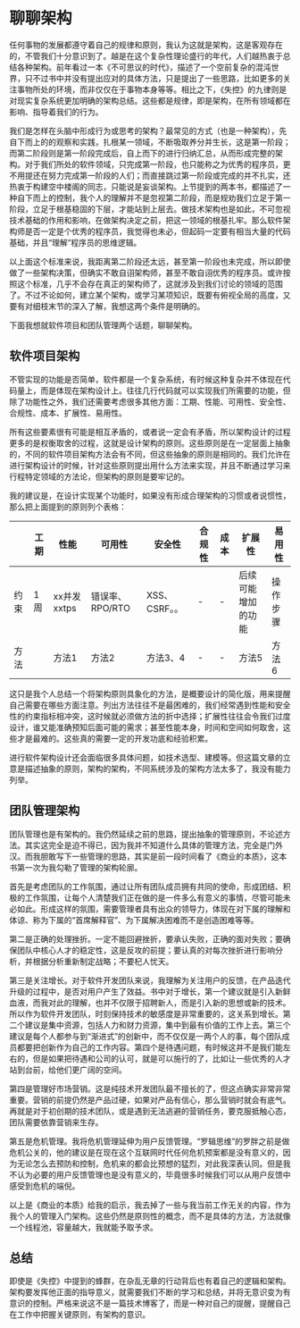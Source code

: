 # 聊聊架构

任何事物的发展都遵守着自己的规律和原则，我认为这就是架构，这是客观存在的，不管我们十分意识到了。越是在这个复杂性理论盛行的年代，人们越热衷于总结各种架构。前年看过一本《不可思议的时代》，描述了一个空前复杂的混沌世界，只不过书中并没有提出应对的具体方法，只是提出了一些思路，比如更多的关注事物所处的环境，而非仅仅在于事物本身等等。相比之下，《失控》的九律则是对现实复杂系统更加明确的架构总结。这些都是规律，即是架构，在所有领域都在影响、指导着我们的行为。

我们是怎样在头脑中形成行为或思考的架构？最常见的方式（也是一种架构），先自下而上的的观察和实践，扎根某一领域，不断吸取养分并生长，这是第一阶段；而第二阶段则是第一阶段完成后，自上而下的进行归纳汇总，从而形成完整的架构。对于我们所处的软件领域，只完成第一阶段，也只能称之为优秀的程序员，更不用提还在努力完成第一阶段的人们；而直接跳过第一阶段或完成的并不扎实，还热衷于构建空中楼阁的同志，只能说是妄谈架构。上节提到的两本书，都描述了一种自下而上的控制，我个人的理解并不是忽视第二阶段，而是规劝我们立足于第一阶段，立足于根基稳固的下层，才能站到上层去。做技术架构也是如此，不可忽视技术基础的作用和影响，在做架构决定之前，把这一领域的根基扎牢。那么软件架构师是否一定是个优秀的程序员，我觉得也未必，但起码一定要有相当大量的代码基础，并且“理解”程序员的思维逻辑。

以上面这个标准来说，我距离第二阶段还太远，甚至第一阶段也未完成，所以即使做了一些架构决策，但确实不敢自诩架构师，甚至不敢自诩优秀的程序员。或许按照这个标准，几乎不会存在真正的架构师了，这就涉及到我们讨论的领域的范围了。不过不论如何，建立某个架构，或学习某项知识，既要有俯视全局的高度，又要有对细枝末节的深入了解，我想这两个条件是明确的。

下面我想就软件项目和团队管理两个话题，聊聊架构。

## 软件项目架构

不管实现的功能是否简单，软件都是一个复杂系统，有时候这种复杂并不体现在代码量上，而是体现在架构设计上。往往几行代码就可以实现我们所需要的功能，但除了功能性之外，我们还需要考虑很多其他方面：工期、性能、可用性、安全性、合规性、成本、扩展性、易用性。

所有这些要素很有可能是相互矛盾的，或者说一定会有矛盾，所以架构设计的过程更多的是权衡取舍的过程，这就是设计架构的原则。这些原则是在一定层面上抽象的，不同的软件项目架构方法会有不同，但这些抽象的原则是相同的。我们允许在进行架构设计的时候，针对这些原则提出用什么方法来实现，并且不断通过学习来行程特定领域的方法论，但架构的原则是要牢记的。

我的建议是，在设计实现某个功能时，如果没有形成合理架构的习惯或者说惯性，那么把上面提到的原则列个表格：

|   | 工期 | 性能 | 可用性 | 安全性 | 合规性 | 成本 | 扩展性 | 易用性 |
| --- | --- | --- | --- | --- | --- | --- | --- | --- |
| 约束 | 1周 | xx并发xxtps | 错误率、RPO/RTO | XSS、CSRF。。 | - | - | 后续可能增加的功能 | 操作步骤 |
| 方法 |  | 方法1 | 方法2 | 方法3、4 | - | - | 方法5 | 方法6 |

这只是我个人总结一个将架构原则具象化的方法，是概要设计的简化版，用来提醒自己需要在哪些方面注意。列出方法往往不是最困难的，我们经常遇到性能和安全性的约束指标相冲突，这时候就必须做方法的折中选择；扩展性往往会令我们过度设计，谁又能准确预知后面可能的需求；甚至性能本身，时间和空间如何取舍，这些才是最难的。这些真的需要一定的开发功底和经验积累。

进行软件架构设计还会面临很多具体问题，如技术选型、建模等。但这篇文章的立意是描述抽象的原则，架构的架构，不同系统涉及的架构方法太多了，我没有能力列举。

## 团队管理架构

团队管理也是有架构的。我仍然延续之前的思路，提出抽象的管理原则，不论述方法。其实这完全是迫不得已，因为我并不知道什么具体的管理方法，完全是门外汉。而我胆敢写下一些管理的思路，其实是前一段时间看了《商业的本质》，这本书第一次为我勾勒了管理的架构轮廓。

首先是考虑团队的工作氛围，通过让所有团队成员拥有共同的使命，形成团结、积极的工作氛围，让每个人清楚我们正在做的是一件多么有意义的事情，尽管可能未必如此。形成这样的氛围，需要管理者具有出众的领导力，体现在对下属的理解和体谅、称为下属的“首席解释官”、为下属解决困难而不是创造困难等等。

第二是正确的处理挫折。一定不能回避挫折，要承认失败，正确的面对失败；要确保团队中核心人才的稳定性，这是反攻的前提；要认真的对每次挫折进行影响分析，并根据分析重新制定战略；不要杞人忧天。

第三是关注增长。对于软件开发团队来说，我理解为关注用户的反馈，在产品迭代升级的过程中，是否对用户产生了效益。书中对于增长，第一个建议就是引入新鲜血液，而我对此的理解，也并不仅限于招聘新人，而是引入新的思想或新的技术。所以作为软件开发团队，时刻保持技术的敏感度是非常重要的，这关系到增长。第二个建议是集中资源，包括人力和财力资源，集中到最有价值的工作上去。第三个建议是每个人都参与到“渐进式”的创新中，而不仅仅是一两个人的事，每个团队成员都要把创新作为自己的工作内容。第四个是待遇问题，有时候这并不是我们能左右的，但是如果把待遇和公司的认可，就是可以施行的了，比如让一些优秀的人才站到台前，给他们更广阔的空间。

第四是管理好市场营销。这是纯技术开发团队最不擅长的了，但这点确实非常非常重要。营销的前提仍然是产品过硬，如果对产品有信心，那么营销时就会有底气。再就是对于初创期的技术团队，或是遇到无法逃避的营销任务，要克服抵触心态，团队需要依靠营销来生存。

第五是危机管理。我将危机管理延伸为用户反馈管理。“罗辑思维”的罗胖之前是做危机公关的，他的建议是在现在这个互联网时代任何危机预案都是没有意义的，因为无论怎么去预防和控制，危机来的都会比预想的猛烈，对此我深表认同。但是我不认为必要的用户反馈管理也是没有意义的，毕竟很多时候我们可以从用户反馈中感受到危机的端倪。

以上是《商业的本质》给我的启示，我去掉了一些与我当前工作无关的内容，作为我个人的管理入门架构。这些仍然是原则性的概念，而不是具体的方法，方法就像一个线程池，容量越大，我就能予取予求。

## 总结

即使是《失控》中提到的蜂群，在杂乱无章的行动背后也有着自己的逻辑和架构。架构要发挥他正面的指导意义，就需要我们不断的学习和总结，并将无意识变为有意识的控制。严格来说这不是一篇技术博客了，而是一种对自己的提醒，提醒自己在工作中把握关键原则，有架构的意识。



